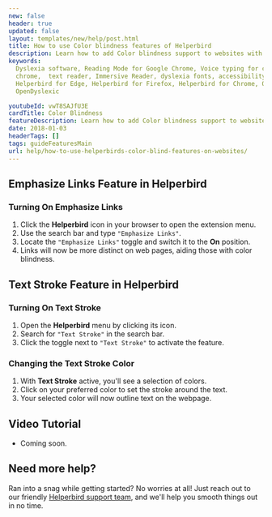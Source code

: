 ```yaml
---
new: false
header: true
updated: false
layout: templates/new/help/post.html
title: How to use Color blindness features of Helperbird
description: Learn how to add Color blindness support to websites with Helperbirds browser extension.
keywords:
  Dyslexia software, Reading Mode for Google Chrome, Voice typing for chrome, Text to speech for
  chrome,  text reader, Immersive Reader, dyslexia fonts, accessibility software, dyslexia software,
  Helperbird for Edge, Helperbird for Firefox, Helperbird for Chrome, Opendyslexic for Chrome,
  OpenDyslexic

youtubeId: vwT8SAJfU3E
cardTitle: Color Blindness
featureDescription: Learn how to add Color blindness support to websites with Helperbirds browser extension.
date: 2018-01-03
headerTags: []
tags: guideFeaturesMain
url: help/how-to-use-helperbirds-color-blind-features-on-websites/
---
```





## Emphasize Links Feature in Helperbird

### Turning On Emphasize Links

1. Click the **Helperbird** icon in your browser to open the extension menu.
2. Use the search bar and type `"Emphasize Links"`.
3. Locate the `"Emphasize Links"` toggle and switch it to the **On** position.
4. Links will now be more distinct on web pages, aiding those with color blindness.


## Text Stroke Feature in Helperbird

### Turning On Text Stroke

1. Open the **Helperbird** menu by clicking its icon.
2. Search for `"Text Stroke"` in the search bar.
3. Click the toggle next to `"Text Stroke"` to activate the feature.

### Changing the Text Stroke Color

1. With **Text Stroke** active, you'll see a selection of colors.
2. Click on your preferred color to set the stroke around the text.
3. Your selected color will now outline text on the webpage.



## Video Tutorial

- Coming soon.



## Need more help?

Ran into a snag while getting started? No worries at all! Just reach out to our friendly [Helperbird support team](/support/), and we'll help you smooth things out in no time.


